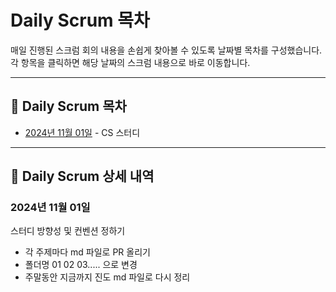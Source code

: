 # Daily Scrum 목차

매일 진행된 스크럼 회의 내용을 손쉽게 찾아볼 수 있도록 날짜별 목차를 구성했습니다. 각 항목을 클릭하면 해당 날짜의 스크럼 내용으로 바로 이동합니다.

---

## 📅 Daily Scrum 목차

- [2024년 11월 01일](#2024년-11월-01일) - CS 스터디

---

## 📌 Daily Scrum 상세 내역

### 2024년 11월 01일
스터디 방향성 및 컨벤션 정하기
- 각 주제마다 md 파일로 PR 올리기
- 폴더명 01 02 03..... 으로 변경
- 주말동안 지금까지 진도 md 파일로 다시 정리

